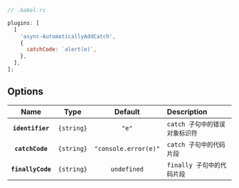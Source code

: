 ```javascript
// .babel.rc

plugins: [
  [
    'async-AutomaticallyAddCatch',
    {
      catchCode: `alert(e)`,
    },
  ],
];
```

## Options

|       Name        |    Type    |       Default        | Description                    |
| :---------------: | :--------: | :------------------: | :----------------------------- |
| **`identifier`**  | `{string}` |        `"e"`         | `catch 子句中的错误对象标识符` |
|  **`catchCode`**  | `{string}` | `"console.error(e)"` | `catch 子句中的代码片段`       |
| **`finallyCode`** | `{string}` |     `undefined`      | `finally 子句中的代码片段`     |
